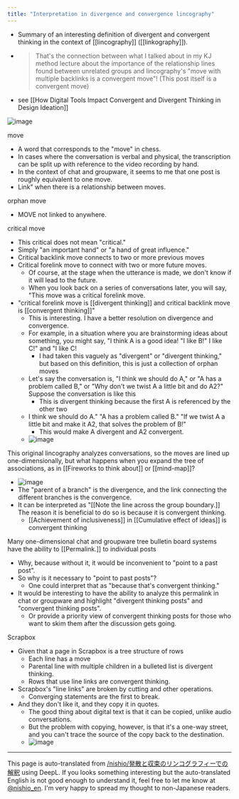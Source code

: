 ```yaml
---
title: "Interpretation in divergence and convergence lincography"
---
```


- Summary of an interesting definition of divergent and convergent thinking in the context of [[lincography]] ([[linkography]]).
- > That's the connection between what I talked about in my KJ method lecture about the importance of the relationship lines found between unrelated groups and lincography's "move with multiple backlinks is a convergent move"! (This post itself is a convergent move)
- see [[How Digital Tools Impact Convergent and Divergent Thinking in Design Ideation]]

![image](https://gyazo.com/1328e0689093337fc7270e04ab88b499/thumb/1000)


move
- A word that corresponds to the "move" in chess.
- In cases where the conversation is verbal and physical, the transcription can be split up with reference to the video recording by hand.
- In the context of chat and groupware, it seems to me that one post is roughly equivalent to one move.
- Link" when there is a relationship between moves.

orphan move
- MOVE not linked to anywhere.

critical move
- This critical does not mean "critical."
- Simply "an important hand" or "a hand of great influence."
- Critical backlink move connects to two or more previous moves
- Critical forelink move to connect with two or more future moves.
    - Of course, at the stage when the utterance is made, we don't know if it will lead to the future.
    - When you look back on a series of conversations later, you will say, "This move was a critical forelink move.
- "critical forelink move is [[divergent thinking]] and critical backlink move is [[convergent thinking]]"
    - This is interesting. I have a better resolution on divergence and convergence.
    - For example, in a situation where you are brainstorming ideas about something, you might say, "I think A is a good idea! "I like B!" I like C!" and "I like C!
        - I had taken this vaguely as "divergent" or "divergent thinking," but based on this definition, this is just a collection of orphan moves
    - Let's say the conversation is, "I think we should do A," or "A has a problem called B," or "Why don't we twist A a little bit and do A2?" Suppose the conversation is like this
        - This is divergent thinking because the first A is referenced by the other two
    - I think we should do A." "A has a problem called B." "If we twist A a little bit and make it A2, that solves the problem of B!"
        - This would make A divergent and A2 convergent.
    - ![image](https://gyazo.com/ebfc5c5323e317c6dfc62cb2ecd43023/thumb/1000)

This original lincography analyzes conversations, so the moves are lined up one-dimensionally, but what happens when you expand the tree of associations, as in [[Fireworks to think about]] or [[mind-map]]?
- ![image](https://gyazo.com/d538cc0ef5935dfea34c9eaab15ac7d4/thumb/1000)
- The "parent of a branch" is the divergence, and the link connecting the different branches is the convergence.
- It can be interpreted as "[[Note the line across the group boundary.]] The reason it is beneficial to do so is because it is convergent thinking.
    - [[Achievement of inclusiveness]] in [[Cumulative effect of ideas]] is convergent thinking

Many one-dimensional chat and groupware tree bulletin board systems have the ability to [[Permalink.]] to individual posts
- Why, because without it, it would be inconvenient to "point to a past post".
- So why is it necessary to "point to past posts"?
    - One could interpret that as "because that's convergent thinking."
- It would be interesting to have the ability to analyze this permalink in chat or groupware and highlight "divergent thinking posts" and "convergent thinking posts".
    - Or provide a priority view of convergent thinking posts for those who want to skim them after the discussion gets going.


Scrapbox
- Given that a page in Scrapbox is a tree structure of rows
    - Each line has a move
    - Parental line with multiple children in a bulleted list is divergent thinking.
    - Rows that use line links are convergent thinking.
- Scrapbox's "line links" are broken by cutting and other operations.
    - Converging statements are the first to break.
- And they don't like it, and they copy it in quotes.
    - The good thing about digital text is that it can be copied, unlike audio conversations.
    - But the problem with copying, however, is that it's a one-way street, and you can't trace the source of the copy back to the destination.
    - ![image](https://gyazo.com/eb9a148afa5296af85f19de46c2d09bd/thumb/1000)


---
This page is auto-translated from [/nishio/発散と収束のリンコグラフィーでの解釈](https://scrapbox.io/nishio/発散と収束のリンコグラフィーでの解釈) using DeepL. If you looks something interesting but the auto-translated English is not good enough to understand it, feel free to let me know at [@nishio_en](https://twitter.com/nishio_en). I'm very happy to spread my thought to non-Japanese readers.